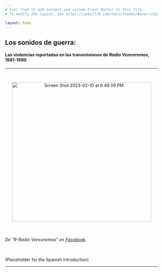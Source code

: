 ```yaml
---
# Feel free to add content and custom Front Matter to this file.
# To modify the layout, see https://jekyllrb.com/docs/themes/#overriding-theme-defaults

layout: home
---
```

<h2> Los sonidos de guerra:</h2>
<h4> Las violencias reportadas en las transmisiones de <i>Radio Venceremos</i>, 1981-1990</h4>
<hr>
<br>
<p style="text-align:center;"><img width="459" alt="Screen Shot 2023-02-10 at 6 49 09 PM" src="https://user-images.githubusercontent.com/122332459/218227951-0b39412c-2a5e-4be6-bc74-3233c31852f7.png"></p>
<br>
<h6>De "R-Radio Venceremos" en <a href="https://www.facebook.com/photo/?fbid=130351969093452&set=a.130351955760120">Facebook</a>.</h6>
<br>
(Placeholder for the Spanish introduction)
<br>
<hr>

